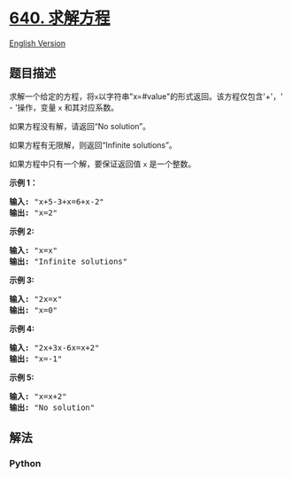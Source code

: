 # [640. 求解方程](https://leetcode-cn.com/problems/solve-the-equation)

[English Version](/leetcode/0600-0699/0640.Solve%20the%20Equation/README_EN.md)

## 题目描述

<!-- 这里写题目描述 -->

<p>求解一个给定的方程，将<code>x</code>以字符串&quot;x=#value&quot;的形式返回。该方程仅包含&#39;+&#39;，&#39; - &#39;操作，变量&nbsp;<code>x</code>&nbsp;和其对应系数。</p>

<p>如果方程没有解，请返回&ldquo;No solution&rdquo;。</p>

<p>如果方程有无限解，则返回&ldquo;Infinite solutions&rdquo;。</p>

<p>如果方程中只有一个解，要保证返回值&nbsp;<code>x</code>&nbsp;是一个整数。</p>

<p><strong>示例 1：</strong></p>

<pre><strong>输入:</strong> &quot;x+5-3+x=6+x-2&quot;
<strong>输出:</strong> &quot;x=2&quot;
</pre>

<p><strong>示例 2:</strong></p>

<pre><strong>输入:</strong> &quot;x=x&quot;
<strong>输出:</strong> &quot;Infinite solutions&quot;
</pre>

<p><strong>示例 3:</strong></p>

<pre><strong>输入:</strong> &quot;2x=x&quot;
<strong>输出:</strong> &quot;x=0&quot;
</pre>

<p><strong>示例 4:</strong></p>

<pre><strong>输入:</strong> &quot;2x+3x-6x=x+2&quot;
<strong>输出:</strong> &quot;x=-1&quot;
</pre>

<p><strong>示例 5:</strong></p>

<pre><strong>输入:</strong> &quot;x=x+2&quot;
<strong>输出:</strong> &quot;No solution&quot;
</pre>


## 解法

<!-- 这里可写通用的实现逻辑 -->

<!-- tabs:start -->

### **Python**

<!-- 这里可写当前语言的特殊实现逻辑 -->

```python

```

<!-- tabs:end -->
